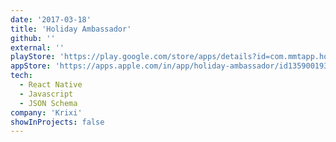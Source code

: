 ```yaml
---
date: '2017-03-18'
title: 'Holiday Ambassador'
github: ''
external: ''
playStore: 'https://play.google.com/store/apps/details?id=com.mmtapp.holidayambassador&hl=en_IN'
appStore: 'https://apps.apple.com/in/app/holiday-ambassador/id1359001930'
tech:
  - React Native
  - Javascript
  - JSON Schema
company: 'Krixi'
showInProjects: false
---
```

